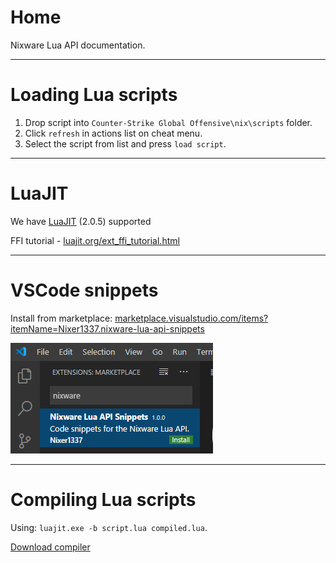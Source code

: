 # Home

Nixware Lua API documentation.

---

# Loading Lua scripts

1. Drop script into `Counter-Strike Global Offensive\nix\scripts` folder.
2. Click `refresh` in actions list on cheat menu.
3. Select the script from list and press `load script`.

---

# LuaJIT

We have [LuaJIT](https://luajit.org/) (2.0.5) supported

FFI tutorial - [luajit.org/ext_ffi_tutorial.html](https://luajit.org/ext_ffi_tutorial.html)

---

# VSCode snippets

Install from marketplace: [marketplace.visualstudio.com/items?itemName=Nixer1337.nixware-lua-api-snippets](https://marketplace.visualstudio.com/items?itemName=Nixer1337.nixware-lua-api-snippets)

![alt text](./Y4a13cI.png)

---

# Compiling Lua scripts

Using: `luajit.exe -b script.lua compiled.lua`.

[Download compiler](https://nixware.cc/attachments/211/)